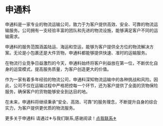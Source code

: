 # 申通料

申通料是一家专业的物流运输公司，致力于为客户提供高效、安全、可靠的物流运输服务。公司拥有一支经验丰富的团队和先进的物流设施，能够满足客户不同的运输需求。

申通料的服务范围涵盖陆运、海运和空运，能够为客户提供全方位的物流解决方案。无论是小包裹还是大件货物，申通料都能够提供快速、准时的运输服务。

在物流行业竞争日益激烈的今天，申通料始终将客户利益放在第一位，不断优化自身的运营模式，提高服务质量，为客户创造更大的价值。

作为一家有着多年经验的物流公司，申通料深知物流运输中的各种挑战和风险。因此，公司不仅在运输过程中严格把控每一个环节，还为客户提供了全面的货物保险服务，确保客户的货物能够安全到达目的地。

在未来，申通料将继续秉承“安全、高效、可靠”的服务理念，不断提升自身的综合实力，为客户提供更优质的物流服务。

更多关于申通料 请通过✈与我们联系,感谢阅读！[点我联系✈](https://file.k02.cc)
